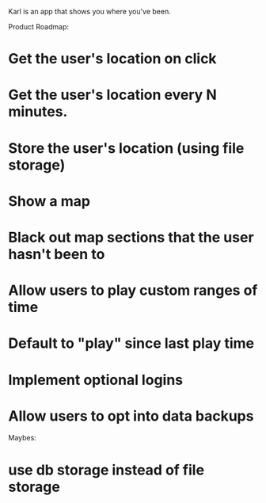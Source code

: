Karl is an app that shows you where you've been.

Product Roadmap:
# Get the user's location on click
# Get the user's location every N minutes.
# Store the user's location (using file storage)
# Show a map
# Black out map sections that the user hasn't been to
# Allow users to play custom ranges of time
# Default to "play" since last play time
# Implement optional logins
# Allow users to opt into data backups

Maybes:
# use db storage instead of file storage
